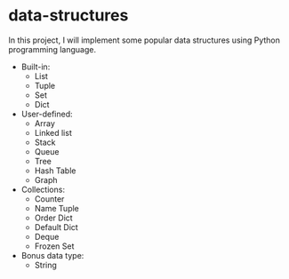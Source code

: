 # data-structures
In this project, I will implement some popular data structures using Python programming language.
+ Built-in:
	- List
	- Tuple
	- Set
	- Dict
+ User-defined:
	- Array
	- Linked list
	- Stack
	- Queue
	- Tree
	- Hash Table
	- Graph
+ Collections:
	- Counter
	- Name Tuple
	- Order Dict
	- Default Dict
	- Deque
	- Frozen Set
+ Bonus data type:
	- String
